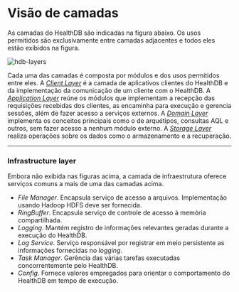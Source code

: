 
# Visão de camadas
As camadas do HealthDB são indicadas na figura abaixo. Os usos permitidos são exclusivamente entre camadas adjacentes e todos eles estão exibidos na figura.

![hdb-layers](https://cloud.githubusercontent.com/assets/1735792/24067912/69290aa4-0b61-11e7-8f5e-b33f1bcac986.png)

Cada uma das camadas é composta por módulos e dos usos permitidos entre eles. A [_Client Layer_](https://github.com/kyriosdata/db/wiki/Client-layer) é a camada de aplicativos clientes do HealthDB e da implementação da comunicação de um cliente com o HealthDB. A [_Application Layer_](https://github.com/kyriosdata/db/wiki/Application-layer) reúne os módulos que implementam a recepção das requisições recebidas dos clientes, as encaminha para execução e gerencia sessões, além de fazer acesso a serviços externos. A [_Domain Layer_](https://github.com/kyriosdata/db/wiki/Domain-layer) implementa os conceitos principais como o de arquétipos, consultas AQL e outros, sem fazer acesso a nenhum módulo externo. A [_Storage Layer_](https://github.com/kyriosdata/db/wiki/Storage-layer) realiza operações sobre os dados como o armazenamento e a recuperação.

***

### Infrastructure layer
Embora não exibida nas figuras acima, a camada de infraestrutura oferece serviços comuns a mais de uma das camadas acima. 
- _File Manager_. Encapsula serviço de acesso a arquivos. Implementação usando Hadoop HDFS deve ser fornecida.
- _RingBuffer_. Encapsula serviço de controle de acesso à memória compartilhada.
- _Logging_. Mantém registro de informações relevantes geradas durante a execução do HealthDB.
- _Log Service_. Serviço responsável por registrar em meio persistente as informações fornecidas no _logging_.
- _Task Manager_. Gerência das várias tarefas executadas concorrentemente pelo HealthDB.
- _Config_. Fornece valores empregados para orientar o comportamento do HealthDB em tempo de execução. 
